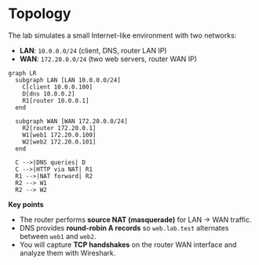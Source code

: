 # Topology

The lab simulates a small Internet-like environment with two networks:

- **LAN**: `10.0.0.0/24` (client, DNS, router LAN IP)
- **WAN**: `172.20.0.0/24` (two web servers, router WAN IP)

```mermaid
graph LR
  subgraph LAN [LAN 10.0.0.0/24]
    C[client 10.0.0.100]
    D[dns 10.0.0.2]
    R1[router 10.0.0.1]
  end

  subgraph WAN [WAN 172.20.0.0/24]
    R2[router 172.20.0.1]
    W1[web1 172.20.0.100]
    W2[web2 172.20.0.101]
  end

  C -->|DNS queries| D
  C -->|HTTP via NAT| R1
  R1 -->|NAT forward| R2
  R2 --> W1
  R2 --> W2
```
**Key points**
- The router performs **source NAT (masquerade)** for LAN → WAN traffic.
- DNS provides **round-robin A records** so `web.lab.test` alternates between `web1` and `web2`.
- You will capture **TCP handshakes** on the router WAN interface and analyze them with Wireshark.
